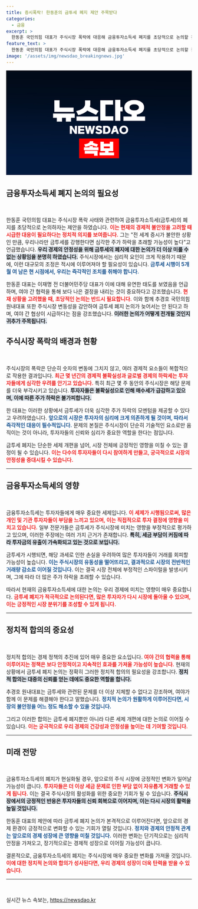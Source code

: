 ```yaml
---
title: 증시폭락! 한동훈의 금투세 폐지 제안 주목받다
categories:
  - 금융
excerpt: >
  한동훈 국민의힘 대표가 주식시장 폭락에 대응해 금융투자소득세 폐지를 초당적으로 논의할 것을 제안했습니다. 그는 금투세가 경제에 미치는 부정적 영향을 경고하며, 여야가 신속히 협상에 나서야 한다고 강조했습니다.
feature_text: >
  한동훈 국민의힘 대표가 주식시장 폭락에 대응해 금융투자소득세 폐지를 초당적으로 논의할 것을 제안했습니다. 그는 금투세가 경제에 미치는 부정적 영향을 경고하며, 여야가 신속히 협상에 나서야 한다고 강조했습니다.
image: '/assets/img/newsdao_breakingnews.jpg'
---
```


<p><img src="/assets/img/newsdao_breakingnews.jpg" alt="koreaapp 속보" /></p>

<h2 data-ke-size="size26">금융투자소득세 폐지 논의의 필요성</h2>

<p data-ke-size="size16">&nbsp;</p>

<p>한동훈 국민의힘 대표는 주식시장 폭락 사태와 관련하여 금융투자소득세(금투세)의 폐지를 초당적으로 논의하자는 제안을 하였습니다. <b><span style="color: #ee2323;">이는 현재의 경제적 불안정을 고려할 때 시급한 대응이 필요하다는 정치적 의지를 보여줍니다.</span></b> 그는 "전 세계 증시가 불안한 상황인 만큼, 우리나라만 금투세를 강행한다면 심각한 주가 하락을 초래할 가능성이 높다"고 언급했습니다. <b><span style="background-color: #21538527;">우리 경제의 안정성을 위해 금투세의 폐지에 대한 논의가 더 이상 미룰 수 없는 상황임을 분명히 하였습니다.</span></b> 주식시장에서는 심리적 요인이 크게 작용하기 때문에, 이런 대규모의 조정은 적시에 이루어져야 할 필요성이 있습니다. <b><span style="color: #1a5490;">금투세 시행이 5개월 여 남은 현 시점에서, 우리는 즉각적인 조치를 취해야 합니다.</span></b> </p>

<p>한동훈 대표는 이재명 전 더불어민주당 대표가 이에 대해 유연한 태도를 보였음을 언급하며, 여야 간 협력을 통해 보다 나은 결정을 내리는 것이 중요하다고 강조했습니다. <b><span style="color: #ee2323;">현재 상황을 고려했을 때, 초당적인 논의는 반드시 필요합니다.</span></b> 이와 함께 추경호 국민의힘 원내대표 또한 주식시장 변동성을 감안하여 금투세 폐지 논의가 늦어서는 안 된다고 하며, 여야 간 협상이 시급하다는 점을 강조했습니다. <b><span style="background-color: #21538527;">이러한 논의가 어떻게 전개될 것인지 귀추가 주목됩니다.</span></b> </p>

<h2 data-ke-size="size26">주식시장 폭락의 배경과 현황</h2>

<p data-ke-size="size16">&nbsp;</p>

<p>주식시장의 폭락은 단순히 숫자의 변동에 그치지 않고, 여러 경제적 요소들이 복합적으로 작용한 결과입니다. <b><span style="color: #ee2323;">최근 몇 년간의 경제적 불확실성과 글로벌 경제의 하락세는 투자자들에게 심각한 우려를 안기고 있습니다.</span></b> 특히 최근 몇 주 동안의 주식시장은 해당 문제를 더욱 부각시키고 있습니다. <b><span style="background-color: #21538527;">투자자들은 불확실성으로 인해 매수세가 급감하고 있으며, 이에 따른 주가 하락은 불가피합니다.</span></b> </p>

<p>한 대표는 이러한 상황에서 금투세가 더욱 심각한 주가 하락의 모멘텀을 제공할 수 있다고 우려하였습니다. <b><span style="color: #1a5490;">앞으로의 시장은 투자자의 심리에 크게 의존하게 될 것이며, 따라서 즉각적인 대응이 필수적입니다.</span></b> 문제의 본질은 주식시장이 단순히 기술적인 요소로만 움직이는 것이 아니라, 투자자들의 신뢰와 심리가 중요한 역할을 한다는 점입니다. </p>

<p>금투세 폐지는 단순한 세제 개편을 넘어, 시장 전체에 긍정적인 영향을 미칠 수 있는 결정이 될 수 있습니다. <b><span style="color: #ee2323;">이는 다수의 투자자들이 다시 참여하게 만들고, 궁극적으로 시장의 안정성을 증대시킬 수 있습니다.</span></b> </p>

<hr>

<h2 data-ke-size="size26">금융투자소득세의 영향</h2>

<p data-ke-size="size16">&nbsp;</p>

<p>금융투자소득세는 투자자들에게 매우 중요한 세제입니다. <b><span style="color: #ee2323;">이 세제가 시행됨으로써, 많은 개인 및 기관 투자자들이 부담을 느끼고 있으며, 이는 직접적으로 투자 결정에 영향을 미치고 있습니다.</span></b> 일부 전문가들은 금투세가 주식시장에 미치는 영향을 부정적으로 평가하고 있으며, 이러한 주장에는 여러 가지 근거가 존재합니다. <b><span style="background-color: #21538527;">특히, 세금 부담이 커짐에 따라 투자금의 유출이 가속화되고 있는 것으로 보입니다.</span></b> </p>

<p>금투세가 시행되면, 해당 과세로 인한 손실을 우려하여 많은 투자자들이 거래를 회피할 가능성이 높습니다. <b><span style="color: #1a5490;">이는 주식시장의 유동성을 떨어뜨리고, 결과적으로 시장의 전반적인 거래량 감소로 이어질 것입니다.</span></b> 이는 결국 시장 전체에 부정적인 스파이럴을 발생시키며, 그에 따라 더 많은 주가 하락을 초래할 수 있습니다. </p>

<p>따라서 현재의 금융투자소득세에 대한 논의는 우리 경제에 미치는 영향이 매우 중요합니다. <b><span style="color: #ee2323;">금투세 폐지가 적극적으로 논의된다면, 많은 투자자가 다시 시장에 돌아올 수 있으며, 이는 긍정적인 시장 분위기를 조성할 수 있게 됩니다.</span></b> </p>

<hr>

<h2 data-ke-size="size26">정치적 합의의 중요성</h2>

<p data-ke-size="size16">&nbsp;</p>

<p>정치적 합의는 경제 정책의 추진에 있어 매우 중요한 요소입니다. <b><span style="color: #ee2323;">여야 간의 협력을 통해 이루어지는 정책은 보다 안정적이고 지속적인 효과를 가져올 가능성이 높습니다.</span></b> 현재의 상황에서 금투세 폐지 논의는 정확히 그러한 정치적 합의의 필요성을 강조합니다. <b><span style="background-color: #21538527;">정치적 합의는 대중의 신뢰를 얻는 데에도 중요한 역할을 합니다.</span></b> </p>

<p>추경호 원내대표는 금투세와 관련된 문제를 더 이상 지체할 수 없다고 강조하며, 여야가 함께 이 문제를 해결해야 한다고 말했습니다. <b><span style="color: #1a5490;">정치적 논의가 원활하게 이루어진다면, 시장의 불안정을 어느 정도 해소할 수 있을 것입니다.</span></b> </p>

<p>그리고 이러한 합의는 금투세 폐지뿐만 아니라 다른 세제 개편에 대한 논의로 이어질 수 있습니다. <b><span style="color: #ee2323;">이는 궁극적으로 우리 경제의 건강성과 안정성을 높이는 데 기여할 것입니다.</span></b> </p>

<hr>

<h2 data-ke-size="size26">미래 전망</h2>

<p data-ke-size="size16">&nbsp;</p>

<p>금융투자소득세의 폐지가 현실화될 경우, 앞으로의 주식 시장에 긍정적인 변화가 일어날 가능성이 큽니다. <b><span style="color: #ee2323;">투자자들은 더 이상 세금 문제로 인한 부담 없이 자유롭게 거래할 수 있게 됩니다.</span></b> 이는 결국 주식시장의 활성화를 위한 중요한 기회가 될 수 있습니다. <b><span style="background-color: #21538527;">주식시장에서의 긍정적인 반응은 투자자들의 신뢰 회복으로 이어지며, 이는 다시 시장의 활력을 높일 것입니다.</span></b> </p>

<p>한동훈 대표의 제안에 따라 금투세 폐지 논의가 본격적으로 이루어진다면, 앞으로의 경제 환경이 긍정적으로 변화할 수 있는 기회가 열릴 것입니다. <b><span style="color: #1a5490;">정치와 경제의 안정적 관계는 앞으로의 경제 성장에 큰 영향을 미칠 것입니다.</span></b> 이러한 변화는 단기적으로는 심리적 안정을 가져오고, 장기적으로는 경제적 성장으로 이어질 가능성이 큽니다. </p>

<p>결론적으로, 금융투자소득세의 폐지는 주식시장에 매우 중요한 변화를 가져올 것입니다. <b><span style="color: #ee2323;">이에 대한 정치적 논의와 합의가 성사된다면, 우리 경제의 성장이 더욱 탄력을 받을 수 있습니다.</span></b> </p>

<hr>

<p data-ke-size="size16">&nbsp;</p>
실시간 뉴스 속보는, <a href="https://newsdao.kr" rel="dofollow">https://newsdao.kr</a>


